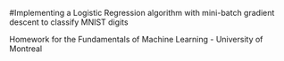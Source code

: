 #Implementing a Logistic Regression algorithm with mini-batch gradient descent to classify MNIST digits

Homework for the Fundamentals of Machine Learning - University of Montreal

